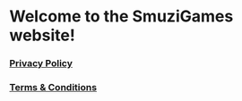# Welcome to the SmuziGames website!

### [Privacy Policy](smuzigames.github.io/privacy_policy.md)
### [Terms & Conditions](smuzigames.github.io/terms_and_conditions.md)
